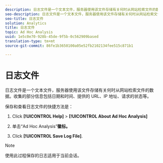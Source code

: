 ```yaml
---
description: 日志文件是一个文本文件，服务器使用该文件存储有关何时从网站检索文件的数据。收集的部分信息包括日期和时间、提供的 URL、IP 地址、请求的状态等。
seo-description: 日志文件是一个文本文件，服务器使用该文件存储有关何时从网站检索文件的数据。收集的部分信息包括日期和时间、提供的 URL、IP 地址、请求的状态等。
seo-title: 日志文件
solution: Analytics
title: 日志文件
topic: Ad Hoc Analysis
uuid: 1e5c0e70-928b-45de-9f5b-0c562909based
translation-type: tm+mt
source-git-commit: 86fe1b3650100a05e52fb2102134fee515c871b1

---
```



# 日志文件

日志文件是一个文本文件，服务器使用该文件存储有关何时从网站检索文件的数据。收集的部分信息包括日期和时间、提供的 URL、IP 地址、请求的状态等。

保存和查看日志文件的快捷方法是：

1. Click **[!UICONTROL Help]** &gt; **[!UICONTROL About Ad Hoc Analysis]**

1. 单击“Ad Hoc Analysis”**徽标。**
1. Click **[!UICONTROL Save Log File]**.

>[!NOTE]
>
>使用此过程保存的日志适用于当前会话。

